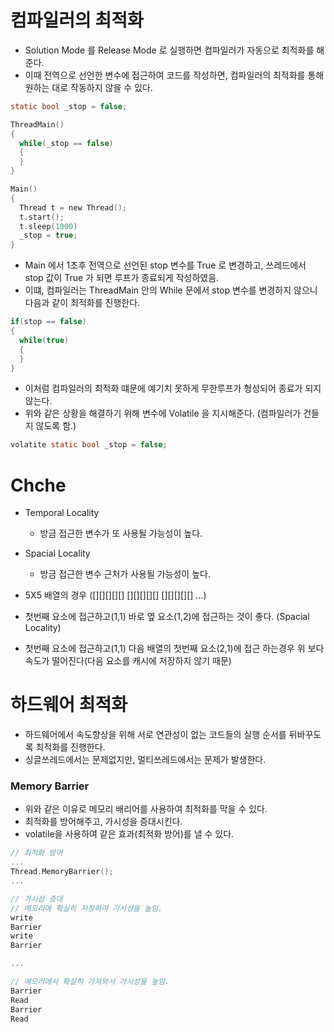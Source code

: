 컴파일러의 최적화
=====
- Solution Mode 를 Release Mode 로 실행하면 컴파일러가 자동으로 최적화를 해준다.
- 이때 전역으로 선언한 변수에 접근하여 코드를 작성하면, 컴파일러의 최적화를 통해 원하는 대로 작동하지 않을 수 있다.

```C
static bool _stop = false;

ThreadMain()
{
  while(_stop == false)
  {
  }
}

Main()
{
  Thread t = new Thread();
  t.start();
  t.sleep(1000)
  _stop = true;
}

```
- Main 에서 1초후 전역으로 선언된 stop 변수를 True 로 변경하고, 쓰레드에서 stop 값이 True 가 되면 루프가 종료되게 작성하였음.
- 이떄, 컴파일러는 ThreadMain 안의 While 문에서 stop 변수를 변경하지 않으니 다음과 같이 최적화를 진행한다.
```C
if(stop == false)
{
  while(true)
  {
  }
}
```
- 이처럼 컴파일러의 최적화 떄문에 예기치 못하게 무한루프가 형성되어 종료가 되지 않는다.
- 위와 같은 상황을 해결하기 위해 변수에 Volatile 을 지시해준다. (컴파일러가 건들지 않도록 함.)
```C
volatite static bool _stop = false;
```

Chche
=====
- Temporal Locality
  - 방금 접근한 변수가 또 사용될 가능성이 높다.
- Spacial Locality
  - 방금 접근한 변수 근처가 사용될 가능성이 높다.


- 5X5 배열의 경우 ([][][][][] [][][][][] [][][][][] ...)
- 첫번째 요소에 접근하고(1,1) 바로 옆 요소(1,2)에 접근하는 것이 좋다. (Spacial Locality)
- 첫번째 요소에 접근하고(1,1) 다음 배열의 첫번째 요소(2,1)에 접근 하는경우 위 보다 속도가 떨어진다(다음 요소를 캐시에 저장하지 않기 때문)

하드웨어 최적화
=====
- 하드웨어에서 속도향상을 위해 서로 연관성이 없는 코드들의 실행 순서를 뒤바꾸도록 최적화를 진행한다.
- 싱글쓰레드에서는 문제없지만, 멀티쓰레드에서는 문제가 발생한다.

### Memory Barrier
- 위와 같은 이유로 메모리 배리어를 사용하여 최적화를 막을 수 있다.
- 최적화를 방어해주고, 가시성을 증대시킨다.
- volatile을 사용하여 같은 효과(최적화 방어)를 낼 수 있다.
```C
// 최적화 방어
...
Thread.MemoryBarrier();
...

// 가시성 증대
// 메모리에 확실히 저장하여 가시성을 높임.
write 
Barrier
write
Barrier

...

// 메모리에서 확실히 가져와서 가시성을 높임.
Barrier
Read
Barrier
Read
```
